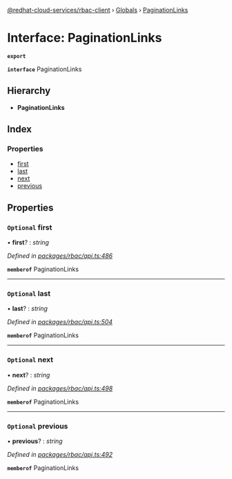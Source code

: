 [@redhat-cloud-services/rbac-client](../README.md) › [Globals](../globals.md) › [PaginationLinks](paginationlinks.md)

# Interface: PaginationLinks

**`export`** 

**`interface`** PaginationLinks

## Hierarchy

* **PaginationLinks**

## Index

### Properties

* [first](paginationlinks.md#optional-first)
* [last](paginationlinks.md#optional-last)
* [next](paginationlinks.md#optional-next)
* [previous](paginationlinks.md#optional-previous)

## Properties

### `Optional` first

• **first**? : *string*

*Defined in [packages/rbac/api.ts:486](https://github.com/leSamo/javascript-clients/blob/master/packages/rbac/api.ts#L486)*

**`memberof`** PaginationLinks

___

### `Optional` last

• **last**? : *string*

*Defined in [packages/rbac/api.ts:504](https://github.com/leSamo/javascript-clients/blob/master/packages/rbac/api.ts#L504)*

**`memberof`** PaginationLinks

___

### `Optional` next

• **next**? : *string*

*Defined in [packages/rbac/api.ts:498](https://github.com/leSamo/javascript-clients/blob/master/packages/rbac/api.ts#L498)*

**`memberof`** PaginationLinks

___

### `Optional` previous

• **previous**? : *string*

*Defined in [packages/rbac/api.ts:492](https://github.com/leSamo/javascript-clients/blob/master/packages/rbac/api.ts#L492)*

**`memberof`** PaginationLinks
